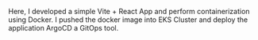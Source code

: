 Here, I developed a simple Vite + React App and perform containerization using Docker. I pushed the docker image into EKS Cluster and deploy the application ArgoCD a GitOps tool. 
